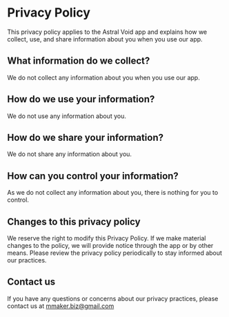 # Privacy Policy

This privacy policy applies to the Astral Void app and explains how we collect, use, and share information about you when you use our app.

## What information do we collect?

We do not collect any information about you when you use our app.

## How do we use your information?

We do not use any information about you.

## How do we share your information?

We do not share any information about you.

## How can you control your information?

As we do not collect any information about you, there is nothing for you to control.

## Changes to this privacy policy

We reserve the right to modify this Privacy Policy. If we make material changes to the policy, we will provide notice through the app or by other means. Please review the privacy policy periodically to stay informed about our practices.

## Contact us

If you have any questions or concerns about our privacy practices, please contact us at mmaker.biz@gmail.com

